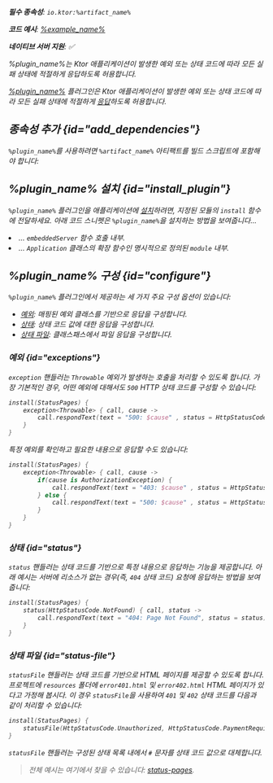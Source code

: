 [//]: # (title: 상태 페이지)

<show-structure for="chapter" depth="2"/>
<primary-label ref="server-plugin"/>

<var name="plugin_name" value="StatusPages"/>
<var name="package_name" value="io.ktor.server.plugins.statuspages"/>
<var name="artifact_name" value="ktor-server-status-pages"/>

<tldr>
<p>
<b>필수 종속성</b>: <code>io.ktor:%artifact_name%</code>
</p>
<var name="example_name" value="status-pages"/>
<p>
    <b>코드 예시</b>:
    <a href="https://github.com/ktorio/ktor-documentation/tree/%ktor_version%/codeSnippets/snippets/%example_name%">
        %example_name%
    </a>
</p>
<p>
    <b><Links href="/ktor/server-native" summary="Ktor는 Kotlin/Native를 지원하며 추가 런타임이나 가상 머신 없이 서버를 실행할 수 있게 합니다.">네이티브 서버</Links> 지원</b>: ✅
</p>
</tldr>

<link-summary>
%plugin_name%는 Ktor 애플리케이션이 발생한 예외 또는 상태 코드에 따라 모든 실패 상태에 적절하게 응답하도록 허용합니다.
</link-summary>

[%plugin_name%](https://api.ktor.io/ktor-server/ktor-server-plugins/ktor-server-status-pages/io.ktor.server.plugins.statuspages/-status-pages.html) 플러그인은 Ktor 애플리케이션이 발생한 예외 또는 상태 코드에 따라 모든 실패 상태에 적절하게 [응답](server-responses.md)하도록 허용합니다.

## 종속성 추가 {id="add_dependencies"}

<p>
    <code>%plugin_name%</code>를 사용하려면 <code>%artifact_name%</code> 아티팩트를 빌드 스크립트에 포함해야 합니다:
</p>
<Tabs group="languages">
    <TabItem title="Gradle (Kotlin)" group-key="kotlin">
        <code-block lang="Kotlin" code="            implementation(&quot;io.ktor:%artifact_name%:$ktor_version&quot;)"/>
    </TabItem>
    <TabItem title="Gradle (Groovy)" group-key="groovy">
        <code-block lang="Groovy" code="            implementation &quot;io.ktor:%artifact_name%:$ktor_version&quot;"/>
    </TabItem>
    <TabItem title="Maven" group-key="maven">
        <code-block lang="XML" code="            &lt;dependency&gt;&#10;                &lt;groupId&gt;io.ktor&lt;/groupId&gt;&#10;                &lt;artifactId&gt;%artifact_name%-jvm&lt;/artifactId&gt;&#10;                &lt;version&gt;${ktor_version}&lt;/version&gt;&#10;            &lt;/dependency&gt;"/>
    </TabItem>
</Tabs>

## %plugin_name% 설치 {id="install_plugin"}

<p>
    <code>%plugin_name%</code> 플러그인을 애플리케이션에 <a href="#install">설치</a>하려면,
    지정된 <Links href="/ktor/server-modules" summary="모듈을 사용하면 라우트를 그룹화하여 애플리케이션을 구조화할 수 있습니다.">모듈</Links>의 <code>install</code> 함수에 전달하세요.
    아래 코드 스니펫은 <code>%plugin_name%</code>을 설치하는 방법을 보여줍니다...
</p>
<list>
    <li>
        ... <code>embeddedServer</code> 함수 호출 내부.
    </li>
    <li>
        ... <code>Application</code> 클래스의 확장 함수인 명시적으로 정의된 <code>module</code> 내부.
    </li>
</list>
<Tabs>
    <TabItem title="embeddedServer">
        <code-block lang="kotlin" code="            import io.ktor.server.engine.*&#10;            import io.ktor.server.netty.*&#10;            import io.ktor.server.application.*&#10;            import %package_name%.*&#10;&#10;            fun main() {&#10;                embeddedServer(Netty, port = 8080) {&#10;                    install(%plugin_name%)&#10;                    // ...&#10;                }.start(wait = true)&#10;            }"/>
    </TabItem>
    <TabItem title="module">
        <code-block lang="kotlin" code="            import io.ktor.server.application.*&#10;            import %package_name%.*&#10;            // ...&#10;            fun Application.module() {&#10;                install(%plugin_name%)&#10;                // ...&#10;            }"/>
    </TabItem>
</Tabs>

## %plugin_name% 구성 {id="configure"}

`%plugin_name%` 플러그인에서 제공하는 세 가지 주요 구성 옵션이 있습니다:

- [예외](#exceptions): 매핑된 예외 클래스를 기반으로 응답을 구성합니다.
- [상태](#status): 상태 코드 값에 대한 응답을 구성합니다.
- [상태 파일](#status-file): 클래스패스에서 파일 응답을 구성합니다.

### 예외 {id="exceptions"}

`exception` 핸들러는 `Throwable` 예외가 발생하는 호출을 처리할 수 있도록 합니다. 가장 기본적인 경우, 어떤 예외에 대해서도 `500` HTTP 상태 코드를 구성할 수 있습니다:

```kotlin
install(StatusPages) {
    exception<Throwable> { call, cause ->
        call.respondText(text = "500: $cause" , status = HttpStatusCode.InternalServerError)
    }
}
```

특정 예외를 확인하고 필요한 내용으로 응답할 수도 있습니다:

```kotlin
install(StatusPages) {
    exception<Throwable> { call, cause ->
        if(cause is AuthorizationException) {
            call.respondText(text = "403: $cause" , status = HttpStatusCode.Forbidden)
        } else {
            call.respondText(text = "500: $cause" , status = HttpStatusCode.InternalServerError)
        }
    }
}
```

### 상태 {id="status"}

`status` 핸들러는 상태 코드를 기반으로 특정 내용으로 응답하는 기능을 제공합니다. 아래 예시는 서버에 리소스가 없는 경우(즉, `404` 상태 코드) 요청에 응답하는 방법을 보여줍니다:

```kotlin
install(StatusPages) {
    status(HttpStatusCode.NotFound) { call, status ->
        call.respondText(text = "404: Page Not Found", status = status)
    }
}
```

### 상태 파일 {id="status-file"}

`statusFile` 핸들러는 상태 코드를 기반으로 HTML 페이지를 제공할 수 있도록 합니다. 프로젝트에 `resources` 폴더에 `error401.html` 및 `error402.html` HTML 페이지가 있다고 가정해 봅시다. 이 경우 `statusFile`을 사용하여 `401` 및 `402` 상태 코드를 다음과 같이 처리할 수 있습니다:
```kotlin
install(StatusPages) {
    statusFile(HttpStatusCode.Unauthorized, HttpStatusCode.PaymentRequired, filePattern = "error#.html")
}
```

`statusFile` 핸들러는 구성된 상태 목록 내에서 `#` 문자를 상태 코드 값으로 대체합니다.

> 전체 예시는 여기에서 찾을 수 있습니다: [status-pages](https://github.com/ktorio/ktor-documentation/tree/%ktor_version%/codeSnippets/snippets/status-pages).